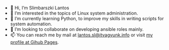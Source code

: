 - 👋 Hi, I’m Slimbarszki Lantos
- 👀 I’m interested in the topics of Linux system administration.
- 🌱 I’m currently learning Python, to improve my skills in writing scripts for system automation.
- 💞️ I’m looking to collaborate on developing ansible roles mainly.
- 📫 You can reach me by mail at lantos.sl@itvagyunk.info or visit [my profile at Gihub Pages](https://lantossl.github.io).

<!---
lantossl/lantossl is a ✨ special ✨ repository because its `README.md` (this file) appears on your GitHub profile.
You can click the Preview link to take a look at your changes.
--->
